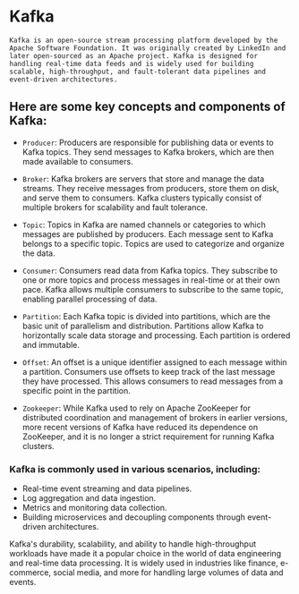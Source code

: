 # Kafka

```text
Kafka is an open-source stream processing platform developed by the Apache Software Foundation. It was originally created by LinkedIn and later open-sourced as an Apache project. Kafka is designed for handling real-time data feeds and is widely used for building scalable, high-throughput, and fault-tolerant data pipelines and event-driven architectures.

```

## Here are some key concepts and components of Kafka:

- `Producer`: Producers are responsible for publishing data or events to Kafka topics. They send messages to Kafka brokers, which are then made available to consumers.

- `Broker`: Kafka brokers are servers that store and manage the data streams. They receive messages from producers, store them on disk, and serve them to consumers. Kafka clusters typically consist of multiple brokers for scalability and fault tolerance.

- `Topic`: Topics in Kafka are named channels or categories to which messages are published by producers. Each message sent to Kafka belongs to a specific topic. Topics are used to categorize and organize the data.

- `Consumer`: Consumers read data from Kafka topics. They subscribe to one or more topics and process messages in real-time or at their own pace. Kafka allows multiple consumers to subscribe to the same topic, enabling parallel processing of data.

- `Partition`: Each Kafka topic is divided into partitions, which are the basic unit of parallelism and distribution. Partitions allow Kafka to horizontally scale data storage and processing. Each partition is ordered and immutable.

- `Offset`: An offset is a unique identifier assigned to each message within a partition. Consumers use offsets to keep track of the last message they have processed. This allows consumers to read messages from a specific point in the partition.

- `Zookeeper`: While Kafka used to rely on Apache ZooKeeper for distributed coordination and management of brokers in earlier versions, more recent versions of Kafka have reduced its dependence on ZooKeeper, and it is no longer a strict requirement for running Kafka clusters.

### Kafka is commonly used in various scenarios, including:

- Real-time event streaming and data pipelines.
- Log aggregation and data ingestion.
- Metrics and monitoring data collection.
- Building microservices and decoupling components through event-driven architectures.

Kafka's durability, scalability, and ability to handle high-throughput workloads have made it a popular choice in the world of data engineering and real-time data processing. It is widely used in industries like finance, e-commerce, social media, and more for handling large volumes of data and events.
